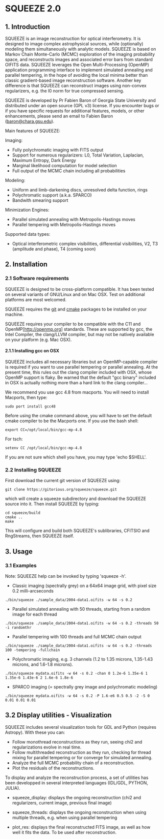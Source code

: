 # SQUEEZE 2.0 

## 1. Introduction
SQUEEZE is an image reconstruction for optical interferometry. It is designed to image complex astrophysical sources, while (optionally) modeling them simultaneously with analytic models. SQUEEZE is based on Markov Chain Monte-Carlo (MCMC) exploration of the imaging probability space, and reconstructs images and associated error bars from standard OIFITS data. SQUEEZE leverages the Open Multi-Processing (OpenMP) application programming interface to implement simulated annealing and parallel tempering, in the hope of avoiding the local minima better than classic gradient-based image reconstruction software. Another key difference is that SQUEEZE can reconstruct images using non-convex regularizers, e.g. the l0 norm for true compressed sensing.

SQUEEZE is developed by Pr Fabien Baron of Georgia State University and distributed under an open source (GPL v3) license. If you encounter bugs or if you have specific requests for additional features, models, or other enhancements, please send an email to Fabien Baron (baron@chara.gsu.edu).

Main features of SQUEEZE:

Imaging:

*    Fully polychromatic imaging with FITS output
*    Support for numerous regularizers: L0, Total Variation, Laplacian, Maximum Entropy, Dark Energy
*    Marginal likelihood computation for model selection
*    Full output of the MCMC chain including all probabilities

Modeling:
*    Uniform and limb-darkening discs, unresolved delta function, rings
*    Polychromatic support (a.k.a. SPARCO)
*    Bandwith smearing support

Minimization Engines:

*    Parallel simulated annealing with Metropolis-Hastings moves
*    Parallel tempering with Metropolis-Hastings moves

Supported data types:

*   Optical interferometric complex visibilities, differential visibilities, V2, T3 (amplitude and phase), T4 (coming soon)

## 2. Installation 

### 2.1 Software requirements

SQUEEZE is designed to be cross-platform compatible. It has been
tested on several variants of GNU/Linux and on Mac OSX. Test on
additional platforms are most welcomed.

SQUEEZE requires the [git](http://git-scm.com) and [cmake](http://www.cmake.org) packages to be installed on your machine. 

SQUEEZE requires your compiler to be compatible with the C11 and
OpenMP[http://openmp.org] standards. These are supported by gcc, the
Intel Compiler, the clang/LLVM compiler, but may not be natively
available on your platform (e.g. Mac OSX).

#### 2.1.1 Installing gcc on OSX

SQUEEZE includes all necessary libraries but an OpenMP-capable
compiler is required if you want to use parallel tempering or parallel
annealing. At the present time, this rules out the clang compiler included with
OSX, whose OpenMP support is flaky. Be warned that the default "gcc
binary" included in OSX is actually nothing more than a hard link to the clang compiler...

We recommend you use gcc 4.8 from macports. You will need to install Macports, then type:
```
sudo port install gcc48
```

Before using the cmake command above, you will have to set the default
cmake compiler to be the Macports one. If you use the bash shell:
```
export CC=/opt/local/bin/gcc-mp-4.8
```
For tsch:
```
setenv CC /opt/local/bin/gcc-mp-4.8
```

If you are not sure which shell you have, you may type 'echo $SHELL'.


### 2.2 Installing SQUEEZE

First download the current git version of SQUEEZE using:
```
git clone https://gitorious.org/squeeze/squeeze.git
```
which will create a squeeze subdirectory and download the SQUEEZE source into it.
Then install SQUEEZE by typing:
```
cd squeeze/build
cmake ..
make
```
This will configure and build both SQUEEZE's sublibraries, CFITSIO and RngStreams, then SQUEEZE itself.

## 3. Usage

### 3.1 Examples

Note: SQUEEZE help can be invoked by typing 'squeeze -h'.

*    Classic imaging (spectrally grey) on a 64x64 image grid, with pixel size 0.2 milli-arcseconds
```
./bin/squeeze ./sample_data/2004-data1.oifits -w 64 -s 0.2
```
*    Parallel simulated annealing with 50 threads, starting from a random image for each thread
```
./bin/squeeze ./sample_data/2004-data1.oifits -w 64 -s 0.2 -threads 50 -i randomthr
```
*    Parallel tempering with 100 threads and full MCMC chain output
```
./bin/squeeze ./sample_data/2004-data1.oifits -w 64 -s 0.2 -threads 100 -tempering -fullchain
```
*    Polychromatic imaging, e.g. 3 channels (1.2 to 1.35 microns, 1.35-1.43 microns, and 1.6-1.8 microns).
```
./bin/squeeze mydata.oifits -w 64 -s 0.2 -chan 0 1.2e-6 1.35e-6 1 1.35e-6 1.43e-6 2 1.6e-6 1.8e-6
```
*    SPARCO imaging (= spectrally grey image and polychromatic modeling)
```
./bin/squeeze mydata.oifits -w 64 -s 0.2 -P 1.6-e6 0.5 0.5 -2 -S 0 0.01 0.01 0.01
```

## 3.2 Display utilities - Visualization

SQUEEZE includes several visualization tools for GDL and Python (requires Astropy). With these you can:
 
* Follow monothread reconstructions as they run, seeing chi2 and regularizations evolve in real time. 
* Follow multithreaded reconstruction as they run, checking for thread mixing for parallel tempering or for converge for simulated annealing. 
* Analyze the full MCMC probability chain of a reconstruction. 
* Plot the residuals of the reconstructions.


To display and analyze the reconstruction process, a set of utilities
has been developped in several interpreted languages (IDL/GDL, PYTHON, JULIA).

* squeeze_display: displays the ongoing reconstruction (chi2 and regularizers,
current image, previous final image)

* squeeze_threads: displays the ongoing reconstruction when using multiple
threads, e.g. when using parallel tempering

* plot_res: displays the final reconstructed FITS image, as well as how well
it fits the data. To be used after reconstruction.
